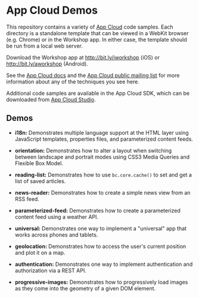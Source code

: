 # App Cloud Demos

This repository contains a variety of [App Cloud](http://www.brightcove.com/en/content-app-platform) 
code samples. Each directory is a standalone template that can be viewed in a
WebKit browser (e.g. Chrome) or in the Workshop app. In either case, the
template should be run from a local web server.

Download the Workshop app at http://bit.ly/iworkshop (iOS) or 
http://bit.ly/aworkshop (Android).

See the [App Cloud docs](http://docs.brightcove.com/en/app-cloud/) and the
[App Cloud public mailing list](http://groups.google.com/group/bcappcloud) for
more information about any of the techniques you see here.

Additional code samples are available in the App Cloud SDK, which can be downloaded 
from [App Cloud Studio](https://appcloud.brightcove.com/).

## Demos

* **i18n:** Demonstrates multiple language support at the HTML layer using 
JavaScript templates, properties files, and parameterized content feeds.

* **orientation:** Demonstrates how to alter a layout when switching between 
landscape and portrait modes using CSS3 Media Queries and Flexible Box Model.

* **reading-list:** Demonstrates how to use `bc.core.cache()` to set and get
a list of saved articles.

* **news-reader:** Demonstrates how to create a simple news view from an RSS 
feed.

* **parameterized-feed:** Demonstrates how to create a parameterized content
feed using a weather API.

* **universal:** Demonstrates one way to implement a "universal" app that 
works across phones and tablets.

* **geolocation:** Demonstrates how to access the user's current position and
plot it on a map.

* **authentication:** Demonstrates one way to implement authentication and 
authorization via a REST API.

* **progressive-images:** Demonstrates how to progressively load images as 
they come into the geometry of a given DOM element.
